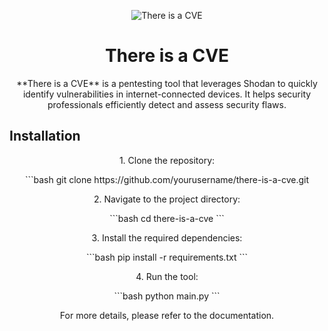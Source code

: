<p align="center">
  <img src="img/thereisacve.png" alt="There is a CVE" />
</p>

<h1 align="center">There is a CVE</h1>

<p align="center">
  **There is a CVE** is a pentesting tool that leverages Shodan to quickly identify vulnerabilities in internet-connected devices. It helps security professionals efficiently detect and assess security flaws.
</p>

## Installation

<p align="center">
1. Clone the repository:
</p>
<p align="center">
   ```bash
   git clone https://github.com/yourusername/there-is-a-cve.git
</p>
<p align="center">
2. Navigate to the project directory:
</p>
<p align="center">
   ```bash
   cd there-is-a-cve
   ```
</p>
<p align="center">
3. Install the required dependencies:
</p>
<p align="center">
   ```bash
   pip install -r requirements.txt
   ```
</p>
<p align="center">
4. Run the tool:
</p>
<p align="center">
   ```bash
   python main.py
   ```
</p>
<p align="center">
  For more details, please refer to the documentation.
</p>
